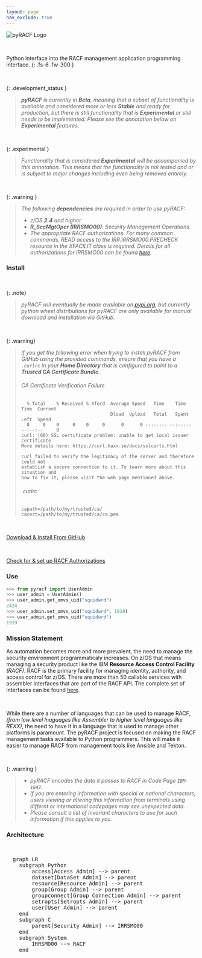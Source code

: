 ```yaml
---
layout: page
nav_exclude: true
---
```


![pyRACF Logo](/assets/images/logo.png)

&nbsp;

Python interface into the RACF management application programming interface.
{: .fs-6 .fw-300 }

&nbsp;

{: .development_status }
> _**pyRACF** is currently in **Beta**, meaning that a subset of functionality is available and considered more or less **Stable** and ready for production, but there is still functionality that is **Experimental** or still needs to be implemented. Please see the annotation below on **Experimental** features._

&nbsp;

{: .experimental }
> _Functionality that is considered **Experimental** will be accompanied by this annotation. This means that the functionality is not tested and or is subject to major changes including even being removed entirely._

&nbsp;

{: .warning }
> _The following **dependencies** are required in order to use pyRACF:_
> * _z/OS **2.4** and higher._
> * _**R_SecMgtOper (IRRSMO00)**: Security Management Operations._
> * _The appropriate RACF authorizations. For many common commands, READ access to the IRR.IRRSMO00.PRECHECK resource in the XFACILIT class is required. Details for all authorizations for IRRSMO00 can be found [here](https://www.ibm.com/docs/en/zos/3.1.0?topic=operations-racf-authorization)._

### Install

&nbsp;

{: .note}
 > _pyRACF will eventually be made available on [pypi.org](https://pypi.org/), but currently python wheel distributions for pyRACF are only available for manual download and installation via GitHub._

 &nbsp;

{: .warning}
> _If you get the following error when trying to install pyRACF from GitHub using the provided commands, ensure that you have a `.curlrc` in your **Home Directory** that is configured to point to a **Trusted CA Certificate Bundle**._
>
> ###### CA Certificate Verification Failure
> ```console
>   % Total    % Received % Xferd  Average Speed   Time    Time     Time  Current
>                                  Dload  Upload   Total   Spent    Left  Speed
>   0     0    0     0    0     0      0      0 --:--:-- --:--:-- --:--:--     0
> curl: (60) SSL certificate problem: unable to get local issuer certificate
> More details here: https://curl.haxx.se/docs/sslcerts.html
> 
> curl failed to verify the legitimacy of the server and therefore could not
> establish a secure connection to it. To learn more about this situation and
> how to fix it, please visit the web page mentioned above.
> ```
>
> ###### .curlrc
> ```properties
> capath=/path/to/my/trusted/ca/
> cacert=/path/to/my/trusted/ca/ca.pem
> ```

&nbsp;

[Download & Install From GitHub](https://github.com/ambitus/pyracf/releases)

&nbsp;

[Check for & set up RACF Authorizations](../common/check_for_and_setup_RACF_authorizations)

### Use

```python
>>> from pyracf import UserAdmin
>>> user_admin = UserAdmin()
>>> user_admin.get_omvs_uid("squidwrd")
2424
>>> user_admin.set_omvs_uid("squidwrd", 1919)
>>> user_admin.get_omvs_uid("squidwrd")
1919
```

### Mission Statement

As automation becomes more and more prevalent, the need to manage the security environment programmaticaly increases. On z/OS that means managing a security product like the IBM **Resource Access Control Facility** _(RACF)_. RACF is the primary facility for managing identity, authority, and access control for z/OS. There are more than 50 callable services with assembler interfaces that are part of the RACF API. The complete set of interfaces can be found [here](http://publibz.boulder.ibm.com/epubs/pdf/ich2d112.pdf).

&nbsp;

While there are a number of languages that can be used to manage RACF, _(from low level lnaguages like Assembler to higher level languages like REXX)_, the need to have it in a language that is used to manage other platforms is paramount. The pyRACF project is focused on making the RACF management tasks available to Python programmers. This will make it easier to manage RACF from management tools like Ansible and Tekton.

&nbsp;

{: .warning }
> * _pyRACF encodes the data it passes to RACF in Code Page `IBM-1047`._
> * _If you are entering information with special or national characters, users viewing or altering this information from terminals using differnt or international codepages may see unexpected data._
> * _Please consult a list of invariant characters to use for such information if this applies to you._


### Architecture

&nbsp;

<pre class="mermaid">
  graph LR
    subgraph Python
        access[Access Admin] --> parent
        dataset[DataSet Admin] --> parent
        resource[Resource Admin] --> parent
        group[Group Admin] --> parent
        groupconnect[Group Connection Admin] --> parent
        setropts[Setropts Admin] --> parent
        user[User Admin] --> parent
    end
    subgraph C
        parent[Security Admin] --> IRRSMO00
    end
    subgraph System
        IRRSMO00 --> RACF
    end
</pre>
